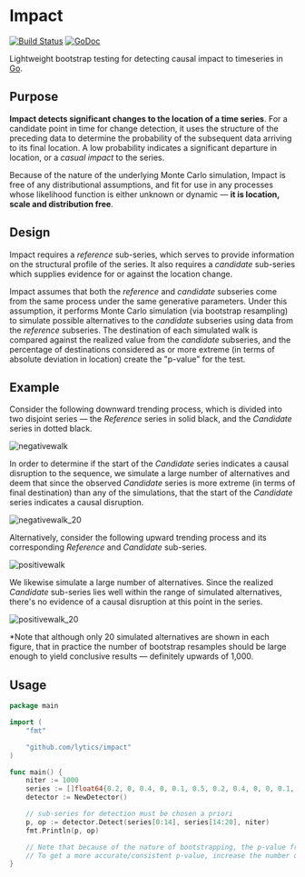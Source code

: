 Impact
======

[![Build Status](https://travis-ci.org/lytics/impact.svg?branch=master)](https://travis-ci.org/lytics/impact) [![GoDoc](https://godoc.org/github.com/lytics/impact?status.svg)](https://godoc.org/github.com/lytics/impact)

Lightweight bootstrap testing for detecting causal impact to timeseries in [Go](https://golang.org).

## Purpose

**Impact detects significant changes to the location of a time series**.  For a candidate point in time for change detection, it uses the structure of the preceding data to determine the probability of the subsequent data arriving to its final location.  A low probability indicates a significant departure in location, or a *casual impact* to the series.

Because of the nature of the underlying Monte Carlo simulation, Impact is free of any distributional assumptions, and fit for use in any processes whose likelihood function is either unknown or dynamic &mdash; **it is location, scale and distribution free**.

## Design

Impact requires a *reference* sub-series, which serves to provide information on the structural profile of the series.  It also requires a *candidate* sub-series which supplies evidence for or against the location change.

Impact assumes that both the *reference* and *candidate* subseries come from the same process under the same generative parameters.  Under this assumption, it performs Monte Carlo simulation (via bootstrap resampling) to simulate possible alternatives to the *candidate* subseries using data from the *reference* subseries.  The destination of each simulated walk is compared against the realized value from the *candidate* subseries, and the percentage of destinations considered as or more extreme (in terms of absolute deviation in location) create the "p-value" for the test.

## Example

Consider the following downward trending process, which is divided into two disjoint series &mdash; the *Reference* series in solid black, and the *Candidate* series in dotted black.

![negativewalk](https://cloud.githubusercontent.com/assets/3698679/6422052/3c21eb06-be89-11e4-889f-f1718207d53a.png)

In order to determine if the start of the *Candidate* series indicates a causal disruption to the sequence, we simulate a large number of alternatives and deem that since the observed *Candidate* series is more extreme (in terms of final destination) than any of the simulations, that the start of the *Candidate* series indicates a causal disruption.

![negativewalk_20](https://cloud.githubusercontent.com/assets/3698679/6422055/3c231cec-be89-11e4-966e-265bcd50766f.png)

Alternatively, consider the following upward trending process and its corresponding *Reference* and *Candidate* sub-series.

![positivewalk](https://cloud.githubusercontent.com/assets/3698679/6422053/3c224d58-be89-11e4-96e7-219acda4691e.png)

We likewise simulate a large number of alternatives.  Since the realized *Candidate* sub-series lies well within the range of simulated alternatives, there's no evidence of a causal disruption at this point in the series.

![positivewalk_20](https://cloud.githubusercontent.com/assets/3698679/6422054/3c22e862-be89-11e4-8513-18a06925f772.png)

*Note that although only 20 simulated alternatives are shown in each figure, that in practice the number of bootstrap resamples should be large enough to yield conclusive results &mdash; definitely upwards of 1,000.

## Usage

```go
package main

import (
	"fmt"

	"github.com/lytics/impact"
)

func main() {
	niter := 1000
	series := []float64{0.2, 0, 0.4, 0, 0.1, 0.5, 0.2, 0.4, 0, 0, 0.1, 0.6, 0.1, 0.3, 0.1, 0.1, 0.2, 0.3, 0.1, 0.1}
	detector := NewDetector()

	// sub-series for detection must be chosen a priori
	p, op := detector.Detect(series[0:14], series[14:20], niter)
	fmt.Println(p, op)

	// Note that because of the nature of bootstrapping, the p-value from the test is subject to minor fluctuations.
	// To get a more accurate/consistent p-value, increase the number of iterations in the detection.
}

```
